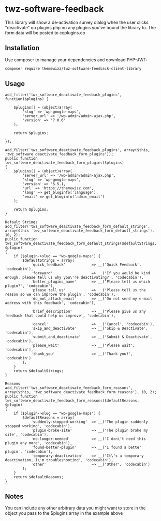 # twz-software-feedback

This library will show a de-activation survey dialog when the user clicks "deactivate" on plugins.php on any plugins you've bound the library to. The form data will be posted to ccplugins.co

## Installation
Use composer to manage your dependencies and download PHP-JWT:

```bash
composer require themewizz/twz-software-feedback-client-library
```

## Usage

	add_filter('twz_software_deactivate_feedback_plugins', function($plugins) {
	
		$plugins[] = (object)array(
			'slug' => 'wp-google-maps',
			'server_url' => '/wp-admin/admin-ajax.php',
			'version' => '7.0.6'
		);
	
		return $plugins;
	
	});

	add_filter('twz_software_deactivate_feedback_plugins', array($this, 'twz_software_deactivate_feedback_form_plugins'));	
	public function twz_software_deactivate_feedback_form_plugins($plugins)
	{
		$plugins[] = (object)array(
			'server_url' => '/wp-admin/admin-ajax.php',
			'slug' => 'wp-google-maps',
			'version' => '5.5.1,
			'url' => 'https://themewizz.com',
			'lang' => get_bloginfo('language'),
			'email' => get_bloginfo('admin_email')
		);

		return $plugins;
	}

	Default Strings
	add_filter('twz_software_deactivate_feedback_form_default_strings', array($this 'twz_software_deactivate_feedback_form_default_strings'), 10, 2);
	public function twz_software_deactivate_feedback_form_default_strings($defaultStrings, $plugin)
	{
		if ($plugin->slug == "wp-google-maps") {
			$defaultStrings = array(
				'quick_feedback'			=> __('Quick Feedback', 'codecabin'),
				'foreword'					=> __('If you would be kind enough, please tell us why you\'re deactivating?', 'codecabin'),
				'better_plugins_name'		=> __('Please tell us which plugin?', 'codecabin'),
				'please_tell_us'			=> __('Please tell us the reason so we can improve the plugin', 'codecabin'),
				'do_not_attach_email'		=> __('Do not send my e-mail address with this feedback', 'codecabin'),

				'brief_description'			=> __('Please give us any feedback that could help us improve', 'codecabin'),

				'cancel'					=> __('Cancel', 'codecabin'),
				'skip_and_deactivate'		=> __('Skip & Deactivate', 'codecabin'),
				'submit_and_deactivate'		=> __('Submit & Deactivate', 'codecabin'),
				'please_wait'				=> __('Please wait', 'codecabin'),
				'thank_you'					=> __('Thank you!', 'codecabin')
			);
		}
		return $defaultStrings;
	}

	Reasons
	add_filter('twz_software_deactivate_feedback_form_reasons', array($this, 'twz_software_deactivate_feedback_form_reasons'), 10, 2);
	public function twz_software_deactivate_feedback_form_reasons($defaultReasons, $plugin)
	{
		if ($plugin->slug == "wp-google-maps") {
			$defaultReasons = array(
				'suddenly-stopped-working'	=> __('The plugin suddenly stopped working', 'codecabin'),
				'plugin-broke-site'			=> __('The plugin broke my site', 'codecabin'),
				'no-longer-needed'			=> __('I don\'t need this plugin any more', 'codecabin'),
				'found-better-plugin'		=> __('I found a better plugin', 'codecabin'),
				'temporary-deactivation'	=> __('It\'s a temporary deactivation, I\'m troubleshooting', 'codecabin'),
				'other'						=> __('Other', 'codecabin')
			);
		}
		return $defaultReasons;
	}




## Notes

You can include any other arbitrary data you might want to store in the object you pass to the $plugins array in the example above
